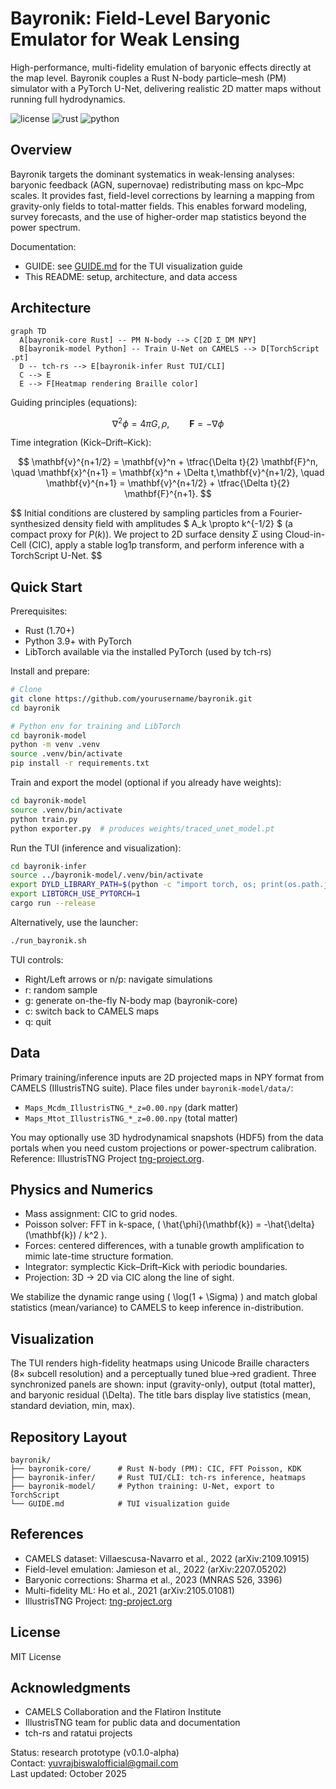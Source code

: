 # Bayronik: Field-Level Baryonic Emulator for Weak Lensing

High-performance, multi-fidelity emulation of baryonic effects directly at the map level. Bayronik couples a Rust N-body particle–mesh (PM) simulator with a PyTorch U-Net, delivering realistic 2D matter maps without running full hydrodynamics.

![license](https://img.shields.io/badge/license-MIT-blue.svg)
![rust](https://img.shields.io/badge/Rust-stable-%23dea584)
![python](https://img.shields.io/badge/Python-3.9%2B-%233776AB)

## Overview

Bayronik targets the dominant systematics in weak-lensing analyses: baryonic feedback (AGN, supernovae) redistributing mass on kpc–Mpc scales. It provides fast, field-level corrections by learning a mapping from gravity-only fields to total-matter fields. This enables forward modeling, survey forecasts, and the use of higher-order map statistics beyond the power spectrum.

Documentation:
- GUIDE: see [GUIDE.md](GUIDE.md) for the TUI visualization guide
- This README: setup, architecture, and data access

## Architecture

```mermaid
graph TD
  A[bayronik-core Rust] -- PM N-body --> C[2D Σ_DM NPY]
  B[bayronik-model Python] -- Train U-Net on CAMELS --> D[TorchScript .pt]
  D -- tch-rs --> E[bayronik-infer Rust TUI/CLI]
  C --> E
  E --> F[Heatmap rendering Braille color]
```

Guiding principles (equations):

$$ \nabla^2 \phi = 4\pi G, \rho, \qquad \mathbf{F} = -\nabla \phi $$

Time integration (Kick–Drift–Kick):

$$ \mathbf{v}^{n+1/2} = \mathbf{v}^n + \tfrac{\Delta t}{2} \mathbf{F}^n, \quad \mathbf{x}^{n+1} = \mathbf{x}^n + \Delta t,\mathbf{v}^{n+1/2}, \quad \mathbf{v}^{n+1} = \mathbf{v}^{n+1/2} + \tfrac{\Delta t}{2} \mathbf{F}^{n+1}. $$

$$ Initial conditions are clustered by sampling particles from a Fourier-synthesized density field with amplitudes $ A_k \propto k^{-1/2} $ (a compact proxy for $P(k)$). We project to 2D surface density $\Sigma$ using Cloud-in-Cell (CIC), apply a stable log1p transform, and perform inference with a TorchScript U-Net. $$

## Quick Start

Prerequisites:
- Rust (1.70+)
- Python 3.9+ with PyTorch
- LibTorch available via the installed PyTorch (used by tch-rs)

Install and prepare:
```bash
# Clone
git clone https://github.com/yourusername/bayronik.git
cd bayronik

# Python env for training and LibTorch
cd bayronik-model
python -m venv .venv
source .venv/bin/activate
pip install -r requirements.txt
```

Train and export the model (optional if you already have weights):
```bash
cd bayronik-model
source .venv/bin/activate
python train.py
python exporter.py  # produces weights/traced_unet_model.pt
```

Run the TUI (inference and visualization):
```bash
cd bayronik-infer
source ../bayronik-model/.venv/bin/activate
export DYLD_LIBRARY_PATH=$(python -c "import torch, os; print(os.path.join(os.path.dirname(torch.__file__), 'lib'))")
export LIBTORCH_USE_PYTORCH=1
cargo run --release
```

Alternatively, use the launcher:
```bash
./run_bayronik.sh
```

TUI controls:
- Right/Left arrows or n/p: navigate simulations
- r: random sample
- g: generate on-the-fly N-body map (bayronik-core)
- c: switch back to CAMELS maps
- q: quit

## Data

Primary training/inference inputs are 2D projected maps in NPY format from CAMELS (IllustrisTNG suite). Place files under `bayronik-model/data/`:
- `Maps_Mcdm_IllustrisTNG_*_z=0.00.npy` (dark matter)
- `Maps_Mtot_IllustrisTNG_*_z=0.00.npy` (total matter)

You may optionally use 3D hydrodynamical snapshots (HDF5) from the data portals when you need custom projections or power-spectrum calibration. Reference: IllustrisTNG Project [tng-project.org](https://www.tng-project.org/).

## Physics and Numerics

- Mass assignment: CIC to grid nodes.
- Poisson solver: FFT in k-space, \( \hat{\phi}(\mathbf{k}) = -\hat{\delta}(\mathbf{k}) / k^2 \).
- Forces: centered differences, with a tunable growth amplification to mimic late-time structure formation.
- Integrator: symplectic Kick–Drift–Kick with periodic boundaries.
- Projection: 3D → 2D via CIC along the line of sight.

We stabilize the dynamic range using \( \log(1 + \Sigma) \) and match global statistics (mean/variance) to CAMELS to keep inference in-distribution.

## Visualization

The TUI renders high-fidelity heatmaps using Unicode Braille characters (8× subcell resolution) and a perceptually tuned blue→red gradient. Three synchronized panels are shown: input (gravity-only), output (total matter), and baryonic residual \(\Delta\). The title bars display live statistics (mean, standard deviation, min, max).

## Repository Layout

```
bayronik/
├── bayronik-core/      # Rust N-body (PM): CIC, FFT Poisson, KDK
├── bayronik-infer/     # Rust TUI/CLI: tch-rs inference, heatmaps
├── bayronik-model/     # Python training: U-Net, export to TorchScript
└── GUIDE.md            # TUI visualization guide
```

## References

- CAMELS dataset: Villaescusa-Navarro et al., 2022 (arXiv:2109.10915)
- Field-level emulation: Jamieson et al., 2022 (arXiv:2207.05202)
- Baryonic corrections: Sharma et al., 2023 (MNRAS 526, 3396)
- Multi-fidelity ML: Ho et al., 2021 (arXiv:2105.01081)
- IllustrisTNG Project: [tng-project.org](https://www.tng-project.org/)

## License

MIT License
 
## Acknowledgments

- CAMELS Collaboration and the Flatiron Institute
- IllustrisTNG team for public data and documentation
- tch-rs and ratatui projects

Status: research prototype (v0.1.0-alpha)  
Contact: yuvrajbiswalofficial@gmail.com  
Last updated: October 2025

